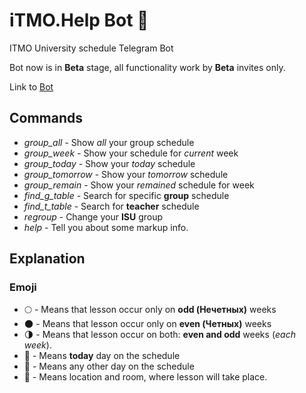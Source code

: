 # iTMO.Help Bot :speech_balloon:
ITMO University schedule Telegram Bot

Bot now is in **Beta** stage, all functionality work by **Beta** invites only.

Link to [Bot](https://telegram.me/iTMOHelpBot "iTMO.Help Bot")

## Commands

* *group_all* - Show *all* your group schedule
* *group_week* - Show your schedule for *current* week
* *group_today* - Show your *today* schedule
* *group_tomorrow* - Show your *tomorrow* schedule
* *group_remain* - Show your *remained* schedule  for week
* *find_g_table* - Search for specific **group**  schedule
* *find_t_table* - Search for **teacher** schedule
* *regroup* - Change your **ISU** group
* *help* - Tell you about some markup info.

## Explanation
### Emoji
* :full_moon: - Means that lesson occur only on **odd (Нечетных)** weeks
* :new_moon: - Means that lesson occur only on **even (Четных)** weeks
* :last_quarter_moon: - Means that lesson occur on both: **even and odd** weeks (*each week*).
* :postal_horn: - Means **today** day on the schedule
* :calendar: - Means any other day on the schedule
* :pushpin: - Means location and room, where lesson will take place.
